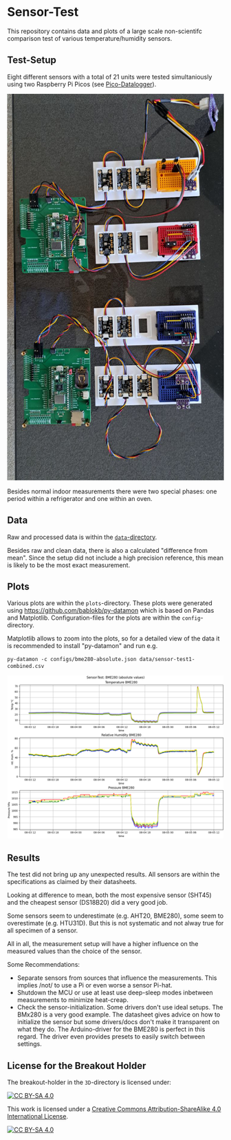 Sensor-Test
===========

This repository contains data and plots of a large scale non-scientifc
comparison test of various temperature/humidity sensors.


Test-Setup
----------

Eight different sensors with a total of 21 units were tested simultaniously
using two Raspberry Pi Picos
(see [Pico-Datalogger](https://github.com/bablokb/pcb-pico-datalogger)).

![](setup.jpg)

Besides normal indoor measurements there were two special phases: one
period within a refrigerator and one within an oven.


Data
----

Raw and processed data is within the [`data`-directory](data/Readme.md).

Besides raw and clean data, there is also a calculated "difference from
mean". Since the setup did not include a high precision reference, this
mean is likely to be the most exact measurement.


Plots
-----

Various plots are within the `plots`-directory. These plots were generated
using <https://github.com/bablokb/py-datamon> which is based on Pandas
and Matplotlib. Configuration-files for the plots are within the
`config`-directory.

Matplotlib allows to zoom into the plots, so for a detailed view of the
data it is recommended to install "py-datamon" and run e.g.

    py-datamon -c configs/bme280-absolute.json data/sensor-test1-combined.csv

![](plots/bme280-absolute.png)


Results
-------

The test did not bring up any unexpected results. All sensors are within
the specifications as claimed by their datasheets.

Looking at difference to mean, both the most expensive sensor (SHT45) and
the cheapest sensor (DS18B20) did a very good job.

Some sensors seem to underestimate (e.g. AHT20, BME280), some seem to
overestimate (e.g. HTU31D). But this is not systematic and not alway true
for all specimen of a sensor.

All in all, the measurement setup will have a higher influence on the
measured values than the choice of the sensor.

Some Recommendations:

  - Separate sensors from sources that influence the measurements. This
    implies /not/ to use a Pi or even worse a sensor Pi-hat.
  - Shutdown the MCU or use at least use deep-sleep modes inbetween
    measurements to minimize heat-creap.
  - Check the sensor-initialization. Some drivers don't use ideal
    setups. The BMx280 is a very good example. The datasheet gives
    advice on how to initialize the sensor but some drivers/docs
    don't make it transparent on what they do. The Arduino-driver
    for the BME280 is perfect in this regard. The driver even provides
    presets to easily switch between settings.


License for the Breakout Holder
-------------------------------

The breakout-holder in the `3D`-directory is licensed under:

[![CC BY-SA 4.0][cc-by-sa-shield]][cc-by-sa]

This work is licensed under a
[Creative Commons Attribution-ShareAlike 4.0 International
License][cc-by-sa].

[![CC BY-SA 4.0][cc-by-sa-image]][cc-by-sa]

[cc-by-sa]: http://creativecommons.org/licenses/by-sa/4.0/
[cc-by-sa-image]: https://licensebuttons.net/l/by-sa/4.0/88x31.png
[cc-by-sa-shield]:
https://img.shields.io/badge/License-CC%20BY--SA%204.0-lightgrey.svg
